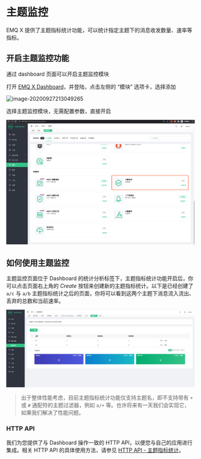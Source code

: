 # 主题监控

EMQ X 提供了主题指标统计功能，可以统计指定主题下的消息收发数量、速率等指标。

## 开启主题监控功能

通过 dashboard 页面可以开启主题监控模块

打开 [EMQ X Dashboard](http://127.0.0.1:18083/)，并登陆，点击左侧的 “模块” 选项卡，选择添加

![image-20200927213049265](./assets/modules.png)

选择主题监控模块，无需配置参数，直接开启

![image-20200927213049265](./assets/topic_metrics_1.png)

## 如何使用主题监控

主题监控页面位于 Dashboard 的统计分析标签下，主题指标统计功能开启后，你可以点击页面右上角的 *Create* 按钮来创建新的主题指标统计。以下是已经创建了 `a/c` 与 `a/b` 主题指标统计之后的页面，你将可以看到这两个主题下消息流入流出、丢弃的总数和当前速率。

![image-20200930110511638](./assets/topic_metrics_2.png)

> 出于整体性能考虑，目前主题指标统计功能仅支持主题名，即不支持带有 `+` 或 `#` 通配符的主题过滤器，例如 `a/+` 等。也许将来有一天我们会实现它，如果我们解决了性能问题。

### HTTP API

我们为您提供了与 Dashboard 操作一致的 HTTP API，以便您与自己的应用进行集成。相关 HTTP API 的具体使用方法，请参见 [HTTP API - 主题指标统计](http-api.md#endpoint-topic-metrics)。
